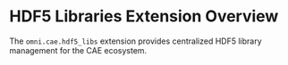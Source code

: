 # HDF5 Libraries Extension Overview

The `omni.cae.hdf5_libs` extension provides centralized HDF5 library management for the CAE ecosystem.
